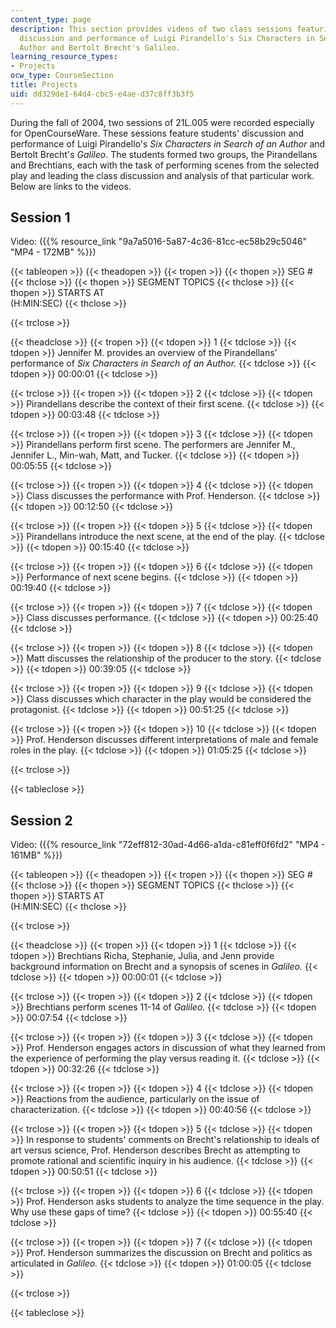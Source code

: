 ```yaml
---
content_type: page
description: This section provides videos of two class sessions featuring students'
  discussion and performance of Luigi Pirandello's Six Characters in Search of an
  Author and Bertolt Brecht's Galileo.
learning_resource_types:
- Projects
ocw_type: CourseSection
title: Projects
uid: dd329de1-64d4-cbc5-e4ae-d37c8ff3b3f5
---
```


During the fall of 2004, two sessions of 21L.005 were recorded especially for OpenCourseWare. These sessions feature students' discussion and performance of Luigi Pirandello's _Six Characters in Search of an Author_ and Bertolt Brecht's _Galileo_. The students formed two groups, the Pirandellans and Brechtians, each with the task of performing scenes from the selected play and leading the class discussion and analysis of that particular work. Below are links to the videos.

Session 1
---------

Video: ({{% resource_link "9a7a5016-5a87-4c36-81cc-ec58b29c5046" "MP4 - 172MB" %}})

{{< tableopen >}}
{{< theadopen >}}
{{< tropen >}}
{{< thopen >}}
SEG #
{{< thclose >}}
{{< thopen >}}
SEGMENT TOPICS
{{< thclose >}}
{{< thopen >}}
STARTS AT  
(H:MIN:SEC)
{{< thclose >}}

{{< trclose >}}

{{< theadclose >}}
{{< tropen >}}
{{< tdopen >}}
1
{{< tdclose >}}
{{< tdopen >}}
Jennifer M. provides an overview of the Pirandellans' performance of _Six Characters in Search of an Author._
{{< tdclose >}}
{{< tdopen >}}
00:00:01
{{< tdclose >}}

{{< trclose >}}
{{< tropen >}}
{{< tdopen >}}
2
{{< tdclose >}}
{{< tdopen >}}
Pirandellans describe the context of their first scene.
{{< tdclose >}}
{{< tdopen >}}
00:03:48
{{< tdclose >}}

{{< trclose >}}
{{< tropen >}}
{{< tdopen >}}
3
{{< tdclose >}}
{{< tdopen >}}
Pirandellans perform first scene. The performers are Jennifer M., Jennifer L., Min-wah, Matt, and Tucker.
{{< tdclose >}}
{{< tdopen >}}
00:05:55
{{< tdclose >}}

{{< trclose >}}
{{< tropen >}}
{{< tdopen >}}
4
{{< tdclose >}}
{{< tdopen >}}
Class discusses the performance with Prof. Henderson.
{{< tdclose >}}
{{< tdopen >}}
00:12:50
{{< tdclose >}}

{{< trclose >}}
{{< tropen >}}
{{< tdopen >}}
5
{{< tdclose >}}
{{< tdopen >}}
Pirandellans introduce the next scene, at the end of the play.
{{< tdclose >}}
{{< tdopen >}}
00:15:40
{{< tdclose >}}

{{< trclose >}}
{{< tropen >}}
{{< tdopen >}}
6
{{< tdclose >}}
{{< tdopen >}}
Performance of next scene begins.
{{< tdclose >}}
{{< tdopen >}}
00:19:40
{{< tdclose >}}

{{< trclose >}}
{{< tropen >}}
{{< tdopen >}}
7
{{< tdclose >}}
{{< tdopen >}}
Class discusses performance.
{{< tdclose >}}
{{< tdopen >}}
00:25:40
{{< tdclose >}}

{{< trclose >}}
{{< tropen >}}
{{< tdopen >}}
8
{{< tdclose >}}
{{< tdopen >}}
Matt discusses the relationship of the producer to the story.
{{< tdclose >}}
{{< tdopen >}}
00:39:05
{{< tdclose >}}

{{< trclose >}}
{{< tropen >}}
{{< tdopen >}}
9
{{< tdclose >}}
{{< tdopen >}}
Class discusses which character in the play would be considered the protagonist.
{{< tdclose >}}
{{< tdopen >}}
00:51:25
{{< tdclose >}}

{{< trclose >}}
{{< tropen >}}
{{< tdopen >}}
10
{{< tdclose >}}
{{< tdopen >}}
Prof. Henderson discusses different interpretations of male and female roles in the play.
{{< tdclose >}}
{{< tdopen >}}
01:05:25
{{< tdclose >}}

{{< trclose >}}

{{< tableclose >}}

Session 2
---------

Video: ({{% resource_link "72eff812-30ad-4d66-a1da-c81eff0f6fd2" "MP4 - 161MB" %}})

{{< tableopen >}}
{{< theadopen >}}
{{< tropen >}}
{{< thopen >}}
SEG #
{{< thclose >}}
{{< thopen >}}
SEGMENT TOPICS
{{< thclose >}}
{{< thopen >}}
STARTS AT  
(H:MIN:SEC)
{{< thclose >}}

{{< trclose >}}

{{< theadclose >}}
{{< tropen >}}
{{< tdopen >}}
1
{{< tdclose >}}
{{< tdopen >}}
Brechtians Richa, Stephanie, Julia, and Jenn provide background information on Brecht and a synopsis of scenes in _Galileo._
{{< tdclose >}}
{{< tdopen >}}
00:00:01
{{< tdclose >}}

{{< trclose >}}
{{< tropen >}}
{{< tdopen >}}
2
{{< tdclose >}}
{{< tdopen >}}
Brechtians perform scenes 11-14 of _Galileo._
{{< tdclose >}}
{{< tdopen >}}
00:07:54
{{< tdclose >}}

{{< trclose >}}
{{< tropen >}}
{{< tdopen >}}
3
{{< tdclose >}}
{{< tdopen >}}
Prof. Henderson engages actors in discussion of what they learned from the experience of performing the play versus reading it.
{{< tdclose >}}
{{< tdopen >}}
00:32:26
{{< tdclose >}}

{{< trclose >}}
{{< tropen >}}
{{< tdopen >}}
4
{{< tdclose >}}
{{< tdopen >}}
Reactions from the audience, particularly on the issue of characterization.
{{< tdclose >}}
{{< tdopen >}}
00:40:56
{{< tdclose >}}

{{< trclose >}}
{{< tropen >}}
{{< tdopen >}}
5
{{< tdclose >}}
{{< tdopen >}}
In response to students' comments on Brecht's relationship to ideals of art versus science, Prof. Henderson describes Brecht as attempting to promote rational and scientific inquiry in his audience.
{{< tdclose >}}
{{< tdopen >}}
00:50:51
{{< tdclose >}}

{{< trclose >}}
{{< tropen >}}
{{< tdopen >}}
6
{{< tdclose >}}
{{< tdopen >}}
Prof. Henderson asks students to analyze the time sequence in the play. Why use these gaps of time?
{{< tdclose >}}
{{< tdopen >}}
00:55:40
{{< tdclose >}}

{{< trclose >}}
{{< tropen >}}
{{< tdopen >}}
7
{{< tdclose >}}
{{< tdopen >}}
Prof. Henderson summarizes the discussion on Brecht and politics as articulated in _Galileo._
{{< tdclose >}}
{{< tdopen >}}
01:00:05
{{< tdclose >}}

{{< trclose >}}

{{< tableclose >}}